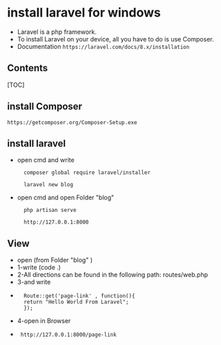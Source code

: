#  install laravel for windows


 - Laravel is a php framework.
 - To install Laravel on your device, all you have to do is use Composer.
 - Documentation
  `https://laravel.com/docs/8.x/installation`
## Contents

[TOC]

##  install Composer
`https://getcomposer.org/Composer-Setup.exe`

## install laravel
- open cmd and write

        composer global require laravel/installer
    
        laravel new blog
    
- open cmd and open Folder "blog"
 
        php artisan serve
    
        http://127.0.0.1:8000

## View

- open  (from  Folder "blog" )
 - 1-write (code .)
 - 2-All directions can be found in the following path: routes/web.php
 - 3-and write
 - 
         Route::get('page-link' , function(){
         return "Hello World From Laravel";
         });

 - 4-open in Browser
 - 
        http://127.0.0.1:8000/page-link
    

